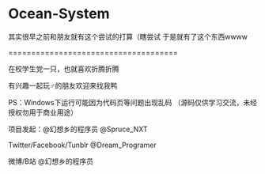# Ocean-System
其实很早之前和朋友就有这个尝试的打算（瞎尝试
于是就有了这个东西wwww

=====================================

在校学生党一只，也就喜欢折腾折腾

有兴趣一起玩♂的朋友欢迎来找我鸭

PS：Windows下运行可能因为代码页等问题出现乱码     （源码仅供学习交流，未经授权勿用于商业用途）


项目发起：@幻想乡的程序员  @Spruce_NXT

Twitter/Facebook/Tunblr  @Dream_Programer   

微博/B站  @幻想乡的程序员
